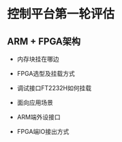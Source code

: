 # 控制平台第一轮评估
## ARM + FPGA架构

* 内存块挂在哪边

* FPGA选型及挂载方式

* 调试接口FT2232H如何挂载

* 面向应用场景

* ARM端外设接口

* FPGA端IO接出方式



